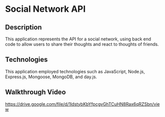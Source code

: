 # Social Network API
## Description
This application represents the API for a social network, using back end code to allow users to share their thoughts and react to thoughts of friends.

## Technologies
This application employed technologies such as JavaScript, Node.js, Express.js, Mongoose, MongoDB, and day.js.

## Walkthrough Video
https://drive.google.com/file/d/1ldstybKbYfpcgvGhTCuHN8Rax6qRZSbn/view
